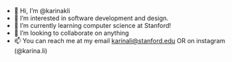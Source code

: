 - 👋 Hi, I’m @karinakli
- 👀 I’m interested in software development and design. 
- 🌱 I’m currently learning computer science at Stanford!
- 💞️ I’m looking to collaborate on anything
- 📫 You can reach me at my email karinali@stanford.edu OR on instagram (@karina.li)

<!---
karinakli/karinakli is a ✨ special ✨ repository because its `README.md` (this file) appears on your GitHub profile.
You can click the Preview link to take a look at your changes.
--->
